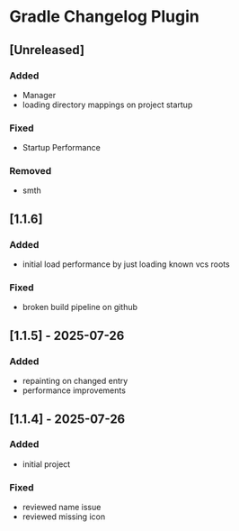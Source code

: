 # Gradle Changelog Plugin

## [Unreleased]

### Added

- Manager
- loading directory mappings on project startup

### Fixed

- Startup Performance

### Removed

- smth

## [1.1.6]

### Added

- initial load performance by just loading known vcs roots

### Fixed

- broken build pipeline on github

## [1.1.5] - 2025-07-26

### Added

- repainting on changed entry
- performance improvements

## [1.1.4] - 2025-07-26

### Added

- initial project

### Fixed

- reviewed name issue
- reviewed missing icon